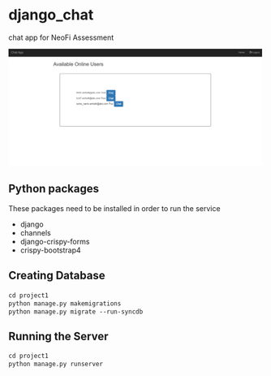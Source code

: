 # django_chat
chat app for NeoFi Assessment

<img src="online-users.PNG" alt="Chat App" width="500"/>


## Python packages
These packages need to be installed in order to run the service
- django
- channels
- django-crispy-forms
- crispy-bootstrap4


## Creating Database

```
cd project1
python manage.py makemigrations
python manage.py migrate --run-syncdb
```


## Running the Server
```
cd project1
python manage.py runserver
```
